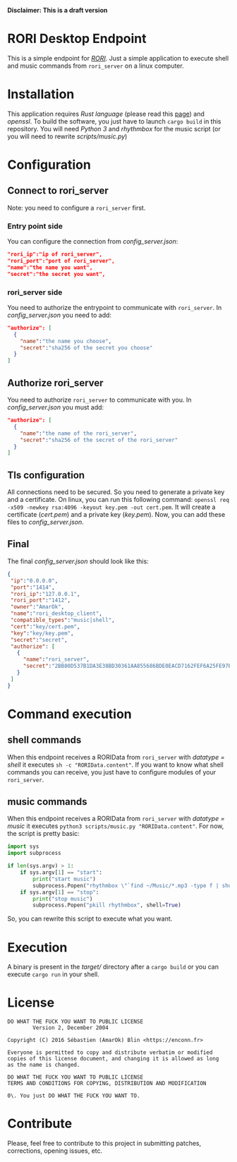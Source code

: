 **Disclaimer: This is a draft version**

# RORI Desktop Endpoint

This is a simple endpoint for _[RORI](https://github.com/AmarOk1412/rori/)_. Just a simple application to execute shell and music commands from `rori_server` on a linux computer.

# Installation

This application requires _Rust language_ (please read this [page](https://www.rust-lang.org/en-US/install.html)) and _openssl_. To build the software, you just have to launch `cargo build` in this repository. You will need _Python 3_ and _rhythmbox_ for the music script (or you will need to rewrite _scripts/music.py_)

# Configuration

## Connect to rori_server

Note: you need to configure a `rori_server` first.

### Entry point side

You can configure the connection from _config_server.json_:

```json
"rori_ip":"ip of rori_server",
"rori_port":"port of rori_server",
"name":"the name you want",
"secret":"the secret you want",
```

### rori_server side

You need to authorize the entrypoint to communicate with `rori_server`. In _config_server.json_ you need to add:

```json
"authorize": [
  {
    "name":"the name you choose",
    "secret":"sha256 of the secret you choose"
  }
]
```

## Authorize rori_server

You need to authorize `rori_server` to communicate with you. In _config_server.json_ you must add:

```json
"authorize": [
  {
    "name":"the name of the rori_server",
    "secret":"sha256 of the secret of the rori_server"
  }
]
```

## Tls configuration

All connections need to be secured. So you need to generate a private key and a certificate. On linux, you can run this following command: `openssl req -x509 -newkey rsa:4096 -keyout key.pem -out cert.pem`. It will create a certificate (_cert.pem_) and a private key (_key.pem_). Now, you can add these files to _config_server.json_.

## Final

The final _config_server.json_ should look like this:

```json
{
 "ip":"0.0.0.0",
 "port":"1414",
 "rori_ip":"127.0.0.1",
 "rori_port":"1412",
 "owner":"AmarOk",
 "name":"rori_desktop_client",
 "compatible_types":"music|shell",
 "cert":"key/cert.pem",
 "key":"key/key.pem",
 "secret":"secret",
 "authorize": [
   {
     "name":"rori_server",
     "secret":"2BB80D537B1DA3E38BD30361AA855686BDE0EACD7162FEF6A25FE97BF527A25B"
   }
 ]
}
```

# Command execution

## shell commands

When this endpoint receives a RORIData from `rori_server` with _datatype = shell_ it executes `sh -c "RORIData.content"`. If you want to know what shell commands you can receive, you just have to configure modules of your `rori_server`.

## music commands

When this endpoint receives a RORIData from `rori_server` with _datatype = music_ it executes `python3 scripts/music.py "RORIData.content"`. For now, the script is pretty basic:

```python
import sys
import subprocess

if len(sys.argv) > 1:
    if sys.argv[1] == "start":
        print("start music")
        subprocess.Popen("rhythmbox \"`find ~/Music/*.mp3 -type f | shuf -n 1`\"&", shell=True)
    if sys.argv[1] == "stop":
        print("stop music")
        subprocess.Popen("pkill rhythmbox", shell=True)
```

So, you can rewrite this script to execute what you want.

# Execution

A binary is present in the _target/_ directory after a `cargo build` or you can execute `cargo run` in your shell.

# License

```
DO WHAT THE FUCK YOU WANT TO PUBLIC LICENSE
        Version 2, December 2004

Copyright (C) 2016 Sébastien (AmarOk) Blin <https://enconn.fr>

Everyone is permitted to copy and distribute verbatim or modified
copies of this license document, and changing it is allowed as long
as the name is changed.

DO WHAT THE FUCK YOU WANT TO PUBLIC LICENSE
TERMS AND CONDITIONS FOR COPYING, DISTRIBUTION AND MODIFICATION

0\. You just DO WHAT THE FUCK YOU WANT TO.
```

# Contribute

Please, feel free to contribute to this project in submitting patches, corrections, opening issues, etc.
